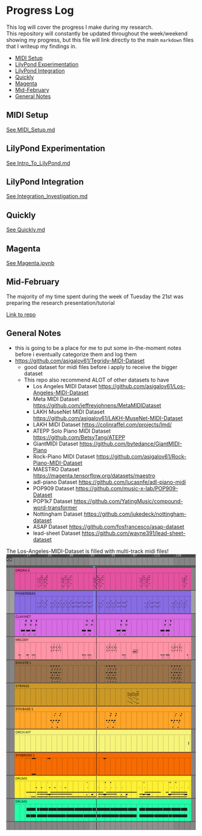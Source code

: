 # Progress Log <!-- omit in toc -->

This log will cover the progress I make during my research.  
This repository will constantly be updated throughout the week/weekend showing my progress, but this file will link directly to the main `markdown` files that I writeup my findings in.

* [MIDI Setup](#midi-setup)
* [LilyPond Experimentation](#lilypond-experimentation)
* [LilyPond Integration](#lilypond-integration)
* [Quickly](#quickly)
* [Magenta](#magenta)
* [Mid-February](#mid-february)
* [General Notes](#general-notes)

## MIDI Setup

[See MIDI_Setup.md](0-MIDI_Testing/MIDI_Setup.md)

## LilyPond Experimentation

[See Intro_To_LilyPond.md](1-LilyPond/Intro_To_LilyPond.md)

## LilyPond Integration

[See Integration_Investigation.md](2-Integrating_Python/Integration_Investigation.md)

## Quickly

[See Quickly.md](3-Python_LilyPond/Quickly.md)

## Magenta

[See Magenta.ipynb](4-Magenta/Magenta.ipynb)

## Mid-February

The majority of my time spent during the week of Tuesday the 21st was preparing the research presentation/tutorial

[Link to repo](https://github.com/Ben10164/MidiDemo)

## General Notes

* this is going to be a place for me to put some in-the-moment notes before i eventually categorize them and log them
* <https://github.com/asigalov61/Tegridy-MIDI-Dataset>
  * good dataset for midi files before i apply to receive the bigger dataset
  * This repo also recommend ALOT of other datasets to have
    * Los Angeles MIDI Dataset <https://github.com/asigalov61/Los-Angeles-MIDI-Dataset>
    * Meta MIDI Dataset <https://github.com/jeffreyjohnens/MetaMIDIDataset>
    * LAKH MuseNet MIDI Dataset <https://github.com/asigalov61/LAKH-MuseNet-MIDI-Dataset>
    * LAKH MIDI Dataset <https://colinraffel.com/projects/lmd/>
    * ATEPP Solo Piano MIDI Dataset <https://github.com/BetsyTang/ATEPP>
    * GiantMIDI Dataset <https://github.com/bytedance/GiantMIDI-Piano>
    * Rock-Piano MIDI Dataset <https://github.com/asigalov61/Rock-Piano-MIDI-Dataset>
    * MAESTRO Dataset <https://magenta.tensorflow.org/datasets/maestro>
    * adl-piano Dataset <https://github.com/lucasnfe/adl-piano-midi>
    * POP909 Dataset <https://github.com/music-x-lab/POP909-Dataset>
    * POP1k7 Dataset <https://github.com/YatingMusic/compound-word-transformer>
    * Nottingham Dataset <https://github.com/jukedeck/nottingham-dataset>
    * ASAP Dataset <https://github.com/fosfrancesco/asap-dataset>
    * lead-sheet Dataset <https://github.com/wayne391/lead-sheet-dataset>


The Los-Angeles-MIDI-Dataset is filled with multi-track midi files! ![MultiTrack](Multitrack.png)